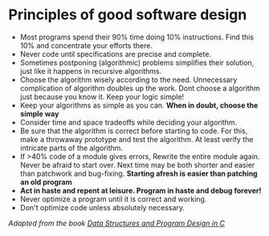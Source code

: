 # Principles of good software design
- Most programs spend their 90% time doing 10% instructions. Find this 10% and concentrate your efforts there.
- Never code until specifications are precise and complete. 
- Sometimes postponing (algorithmic) problems simplifies their solution, just like it happens in recursive algorithms.
- Choose the algorithm wisely according to the need. Unnecessary complication of algorithm doubles up the work. Dont choose a algorithm just because you know it. Keep your logic simple!
- Keep your algorithms as simple as you can. **When in doubt, choose the simple way**
- Consider time and space tradeoffs while deciding your algorithm.
- Be sure that the algorithm is correct before starting to code. For this, make a throwaway prototype and test the algorithm. At least verify the intricate parts of the algorithm.
- If >40% code of a module gives errors, Rewrite the entire module again. Never be afraid to start over. Next time may be both shorter and easier than patchwork and bug-fixing. **Starting afresh is easier than patching an old program**
- **Act in haste and repent at leisure. Program in haste and debug forever!**
- Never optimize a program until it is correct and working.
- Don't optimize code unless absolutely necessary.

_Adapted from the book [Data Structures and Program Design in C](https://www.amazon.in/Data-Structures-Program-Design-2e/dp/8177584235)_
